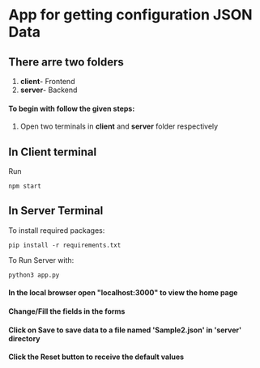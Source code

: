 # App for getting configuration JSON Data
## There arre two folders

1. **client**- Frontend
2. **server**- Backend

#### To begin with follow the given steps:

1. Open two terminals in **client** and **server** folder respectively
## In Client terminal
Run
```
npm start
```

## In Server Terminal
To install required packages:
```
pip install -r requirements.txt
```
To Run Server with:
```
python3 app.py
```
#### In the local browser open "localhost:3000" to view the home page
#### Change/Fill the fields in the forms
#### Click on Save to save data to a file named 'Sample2.json' in 'server' directory
#### Click the Reset button to receive the default values
